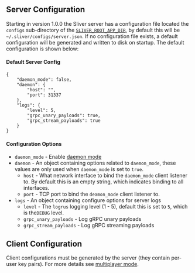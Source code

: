 
## Server Configuration

Starting in version 1.0.0 the Sliver server has a configuration file located the `configs` sub-directory of the [`SLIVER_ROOT_APP_DIR`](https://github.com/BishopFox/sliver/wiki/Environment-Variables#assets), by default this will be `~/.sliver/configs/server.json`. If no configuration file exists, a default configuration will be generated and written to disk on startup. The default configuration is shown below:

#### Default Server Config
```
{
    "daemon_mode": false,
    "daemon": {
        "host": "",
        "port": 31337
    },
    "logs": {
        "level": 5,
        "grpc_unary_payloads": true,
        "grpc_stream_payloads": true
    }
}
```

#### Configuration Options
* `daemon_mode` - Enable [daemon mode](https://github.com/BishopFox/sliver/wiki/Daemon-Mode)
* `daemon` - An object containing options related to `daemon_mode`, these values are only used when `daemon_mode` is set to `true`.
  * `host` - What network interface to bind the `daemon_mode` client listener to. By default this is an empty string, which indicates binding to all interfaces.
  * `port` - TCP port to bind the `deamon_mode` client listener to.
* `logs` - An object containing configure options for server logs
  * `level` - The `logrus` logging level (1 - 5), default this is set to `5`, which is the`DEBUG` level.
  * `grpc_unary_payloads` - Log gRPC unary payloads
  * `grpc_stream_payloads` - Log gRPC streaming payloads

## Client Configuration

Client configurations must be generated by the server (they contain per-user key pairs). For more details see [multiplayer mode](https://github.com/BishopFox/sliver/wiki/Multiplayer-Mode).